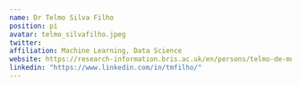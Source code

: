 ```yaml
---
name: Dr Telmo Silva Filho
position: pi
avatar: telmo_silvafilho.jpeg
twitter:
affiliation: Machine Learning, Data Science
website: https://research-information.bris.ac.uk/en/persons/telmo-de-menezes-e-silva-filho
linkedin: "https://www.linkedin.com/in/tmfilho/"
---
```

